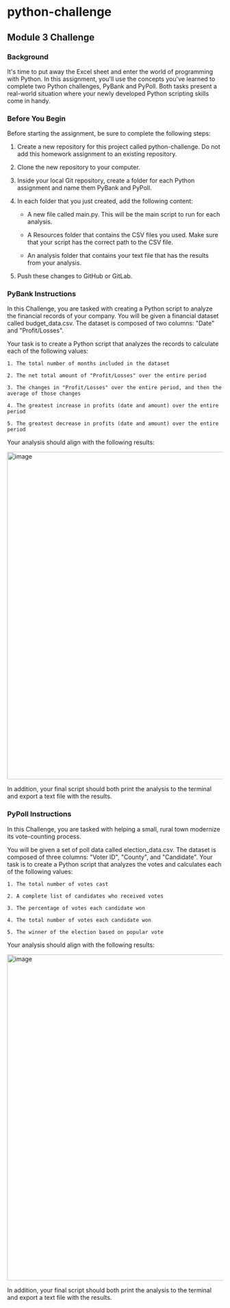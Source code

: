 # python-challenge
<!-- MODULE 3 CHALLENGE -->

## Module 3 Challenge


### Background

It's time to put away the Excel sheet and enter the world of programming with Python. In this assignment, you'll use the concepts you've learned to complete two Python challenges, PyBank and PyPoll. Both tasks present a real-world situation where your newly developed Python scripting skills come in handy.

### Before You Begin
Before starting the assignment, be sure to complete the following steps:

1. Create a new repository for this project called python-challenge. Do not add this homework assignment to an existing repository.

2. Clone the new repository to your computer.

3. Inside your local Git repository, create a folder for each Python assignment and name them PyBank and PyPoll.

4. In each folder that you just created, add the following content:

    - A new file called main.py. This will be the main script to run for each analysis.

    - A Resources folder that contains the CSV files you used. Make sure that your script has the correct path to the CSV file.

    - An analysis folder that contains your text file that has the results from your analysis.

5. Push these changes to GitHub or GitLab.

### PyBank Instructions

In this Challenge, you are tasked with creating a Python script to analyze the financial records of your company. You will be given a financial dataset called budget_data.csv. The dataset is composed of two columns: "Date" and "Profit/Losses".

Your task is to create a Python script that analyzes the records to calculate each of the following values:

    1. The total number of months included in the dataset

    2. The net total amount of "Profit/Losses" over the entire period

    3. The changes in "Profit/Losses" over the entire period, and then the average of those changes

    4. The greatest increase in profits (date and amount) over the entire period

    5. The greatest decrease in profits (date and amount) over the entire period

Your analysis should align with the following results:

<img width="764" alt="image" src="https://github.com/user-attachments/assets/fd86246b-57b7-4126-8c8c-eab213a0e706">


In addition, your final script should both print the analysis to the terminal and export a text file with the results.



### PyPoll Instructions

In this Challenge, you are tasked with helping a small, rural town modernize its vote-counting process.

You will be given a set of poll data called election_data.csv. The dataset is composed of three columns: "Voter ID", "County", and "Candidate". Your task is to create a Python script that analyzes the votes and calculates each of the following values:

    1. The total number of votes cast

    2. A complete list of candidates who received votes

    3. The percentage of votes each candidate won

    4. The total number of votes each candidate won
    
    5. The winner of the election based on popular vote

Your analysis should align with the following results:

<img width="761" alt="image" src="https://github.com/user-attachments/assets/3880dc62-ead9-4a5c-a555-982dbf2aed1f">


In addition, your final script should both print the analysis to the terminal and export a text file with the results.
